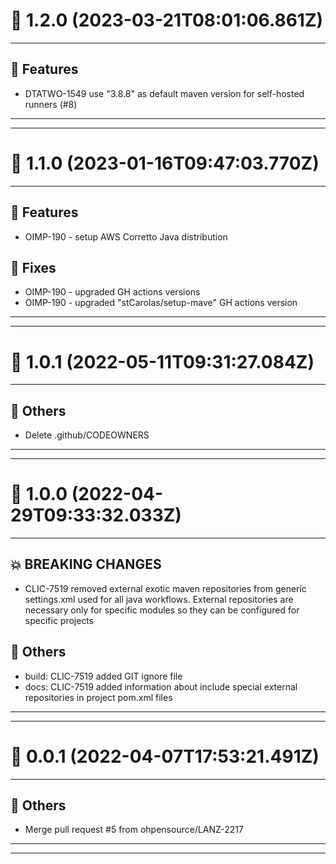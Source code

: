 # :confetti_ball: 1.2.0 (2023-03-21T08:01:06.861Z)
- - -
## :hammer: Features
* DTATWO-1549 use "3.8.8" as default maven version for self-hosted runners (#8)
- - -
- - -
# :confetti_ball: 1.1.0 (2023-01-16T09:47:03.770Z)
- - -
## :hammer: Features
* OIMP-190 - setup AWS Corretto Java distribution
## :bug: Fixes
* OIMP-190 - upgraded GH actions versions
* OIMP-190 - upgraded "stCarolas/setup-mave" GH actions version
- - -
- - -
# :confetti_ball: 1.0.1 (2022-05-11T09:31:27.084Z)
- - -
## :newspaper: Others
* Delete .github/CODEOWNERS
- - -
- - -
# :confetti_ball: 1.0.0 (2022-04-29T09:33:32.033Z)
- - -
## :boom: BREAKING CHANGES
* CLIC-7519 removed external exotic maven repositories from generic settings.xml used for all java workflows. External repositories are necessary only for specific modules so they can be configured for specific projects
## :newspaper: Others
* build: CLIC-7519 added GIT ignore file
* docs: CLIC-7519 added information about include special external repositories in project pom.xml files
- - -
- - -
# :confetti_ball: 0.0.1 (2022-04-07T17:53:21.491Z)
- - -
## :newspaper: Others
* Merge pull request #5 from ohpensource/LANZ-2217
- - -
- - -
